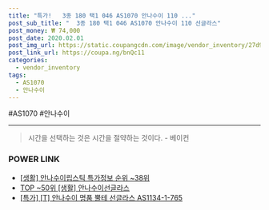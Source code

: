 ```yaml
--- 
title: "특가!   3종 180 택1 046 AS1070 안나수이 110 ..." 
post_sub_title: "  3종 180 택1 046 AS1070 안나수이 110 선글라스" 
post_money: ₩ 74,000 
post_date: 2020.02.01 
post_img_url: https://static.coupangcdn.com/image/vendor_inventory/27d9/93c4217498a07c062fe9d56ed315f9fcbf751717cb88f3aa9f582fe21f28.jpg 
post_link_url: https://coupa.ng/bnQc11 
categories: 
  - vendor_inventory 
tags: 
  - AS1070 
  - 안나수이 
--- 
```

  #AS1070 #안나수이 
<hr> 

> 시간을 선택하는 것은 시간을 절약하는 것이다. - 베이컨 


### POWER LINK

* <a href="https://blog.naver.com/sakai111/221776244605" target="_blank"> [생활] 안나수이립스틱 특가정보 순위 ~38위</a>
* <a href="https://blog.naver.com/an0733/221792087774" target="_blank"> TOP ~50위 [생활] 안나수이선글라스</a>
* <a href="https://blog.naver.com/santokki14/221792202523" target="_blank">[특가] [T] 안나수이 명품 뿔테 선글라스 AS1134-1-765</a>
